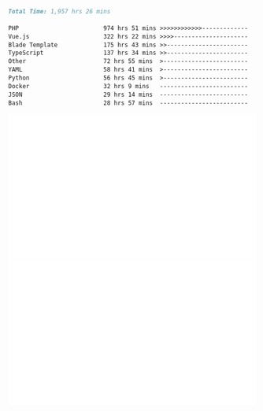 <!--START_SECTION:waka-->

```markdown
Total Time: 1,957 hrs 26 mins

PHP                        974 hrs 51 mins >>>>>>>>>>>>-------------   48.01 %
Vue.js                     322 hrs 22 mins >>>>---------------------   15.88 %
Blade Template             175 hrs 43 mins >>-----------------------   08.66 %
TypeScript                 137 hrs 34 mins >>-----------------------   06.78 %
Other                      72 hrs 55 mins  >------------------------   03.59 %
YAML                       58 hrs 41 mins  >------------------------   02.89 %
Python                     56 hrs 45 mins  >------------------------   02.80 %
Docker                     32 hrs 9 mins   -------------------------   01.58 %
JSON                       29 hrs 14 mins  -------------------------   01.44 %
Bash                       28 hrs 57 mins  -------------------------   01.43 %
```

<!--END_SECTION:waka-->
<p align="center">
    <img src="https://raw.githubusercontent.com/rjp2525/rjp2525/output/generated/overview.svg">
    <img src="https://raw.githubusercontent.com/rjp2525/rjp2525/output/generated/languages.svg">
</p>
